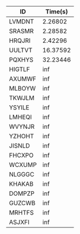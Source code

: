 |ID|Time(s)|
|-|-|
|LVMDNT|2.26802|
|SRASMR|2.28582|
|HRQJRI|2.42296|
|UULTVT|16.37592|
|PQXHYS|32.23446|
|HIGTLF|inf|
|AXUMWF|inf|
|MLBOYW|inf|
|TKWJLM|inf|
|YSYILE|inf|
|LMHEQI|inf|
|WVYNJR|inf|
|YZHOHT|inf|
|JISNLD|inf|
|FHCXPO|inf|
|WCXUMP|inf|
|NLGGGC|inf|
|KHAKAB|inf|
|DOMPZP|inf|
|GUZCWB|inf|
|MRHTFS|inf|
|ASJXFI|inf|
